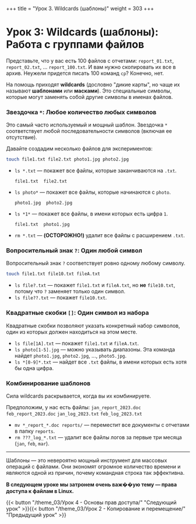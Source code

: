 +++
title = "Урок 3. Wildcards (шаблоны)"
weight = 303
+++
# Урок 3: Wildcards (шаблоны): Работа с группами файлов

Представьте, что у вас есть 100 файлов с отчетами: `report_01.txt`, `report_02.txt`, ... `report_100.txt`. И вам нужно скопировать их все в архив. Неужели придется писать 100 команд `cp`? Конечно, нет.

На помощь приходят **wildcards** (дословно "дикие карты", но чаще их называют **шаблонами** или **масками**). Это специальные символы, которые могут заменять собой другие символы в именах файлов.

### Звездочка `*`: Любое количество любых символов

Это самый часто используемый и мощный шаблон. Звездочка `*` соответствует любой последовательности символов (включая ее отсутствие).

Давайте создадим несколько файлов для экспериментов:
```bash
touch file1.txt file2.txt photo1.jpg photo2.jpg
```

*   `ls *.txt` — покажет все файлы, которые заканчиваются на `.txt`.
    ```
    file1.txt  file2.txt
    ```
*   `ls photo*` — покажет все файлы, которые начинаются с `photo`.
    ```
    photo1.jpg  photo2.jpg
    ```
*   `ls *1*` — покажет все файлы, в имени которых есть цифра `1`.
    ```
    file1.txt  photo1.jpg
    ```
*   `rm *.txt` — **(ОСТОРОЖНО!)** удалит все файлы с расширением `.txt`.

### Вопросительный знак `?`: Один любой символ

Вопросительный знак `?` соответствует ровно одному любому символу.

```bash
touch file1.txt file10.txt fileA.txt
```
*   `ls file?.txt` — покажет `file1.txt` и `fileA.txt`, но **не** `file10.txt`, потому что `?` заменяет только один символ.
*   `ls file??.txt` — покажет `file10.txt`.

### Квадратные скобки `[]`: Один символ из набора

Квадратные скобки позволяют указать конкретный набор символов, один из которых должен находиться на этом месте.

*   `ls file[1A].txt` — покажет `file1.txt` и `fileA.txt`.
*   `ls photo[1-5].jpg` — можно указывать диапазоны. Эта команда найдет `photo1.jpg`, `photo2.jpg`, ..., `photo5.jpg`.
*   `ls *[0-9]*.txt` — найдет все `.txt` файлы, в имени которых есть хотя бы одна цифра.

### Комбинирование шаблонов

Сила wildcards раскрывается, когда вы их комбинируете.

Предположим, у нас есть файлы:
`jan_report_2023.doc`
`feb_report_2023.doc`
`jan_log_2023.txt`
`feb_log_2023.txt`

*   `mv *_report_*.doc reports/` — переместит все документы с отчетами в папку `reports`.
*   `rm ???_log_*.txt` — удалит все файлы логов за первые три месяца (`jan`, `feb`, `mar`).

---
Шаблоны — это невероятно мощный инструмент для массовых операций с файлами. Они экономят огромное количество времени и являются одной из причин, почему командная строка так эффективна.

**В следующем уроке мы затронем очень важ��ую тему — права доступа к файлам в Linux.**

{{< button "/theme_03/Урок 4 - Основы прав доступа/" "Следующий урок" >}}{{< button "/theme_03/Урок 2 - Копирование и перемещение/" "Предыдущий урок" >}}
